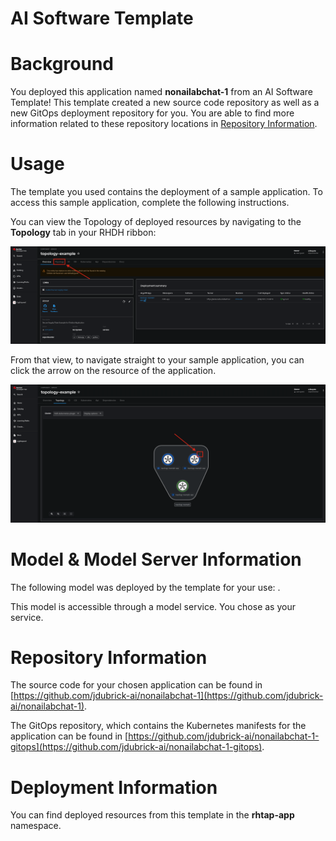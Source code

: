 # AI Software Template

# Background

You deployed this application named **nonailabchat-1** from an AI Software Template! This template created a new source code repository as well as a new GitOps deployment repository for you. You are able to find more information related to these repository locations in [Repository Information](#repository-information).

# Usage

The template you used contains the deployment of a sample application. To access this sample application, complete the following instructions.

You can view the Topology of deployed resources by navigating to the **Topology** tab in your RHDH ribbon:

![Topology Ribbon](./images/topology-ribbon.png)

From that view, to navigate straight to your sample application, you can click the arrow on the resource of the application.

![Topology View Application Link](./images/topology-app-link.png)

# Model & Model Server Information
The following model was deployed by the template for your use: **[]()**.

This model is accessible through a model service. You chose **[]( )** as your service.

# Repository Information

The source code for your chosen application can be found in [https://github.com/jdubrick-ai/nonailabchat-1](https://github.com/jdubrick-ai/nonailabchat-1).

The GitOps repository, which contains the Kubernetes manifests for the application can be found in 
[https://github.com/jdubrick-ai/nonailabchat-1-gitops](https://github.com/jdubrick-ai/nonailabchat-1-gitops). 

# Deployment Information

You can find deployed resources from this template in the **rhtap-app** namespace. 